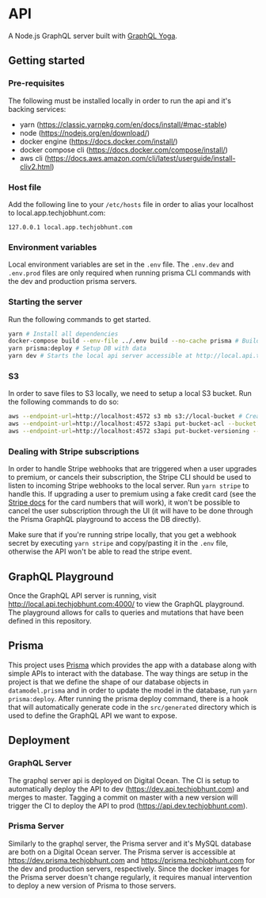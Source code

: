 # API

A Node.js GraphQL server built with [GraphQL Yoga](https://github.com/prisma/graphql-yoga).

## Getting started

### Pre-requisites

The following must be installed locally in order to run the api and it's backing services:

- yarn (https://classic.yarnpkg.com/en/docs/install/#mac-stable)
- node (https://nodejs.org/en/download/)
- docker engine (https://docs.docker.com/install/)
- docker compose cli (https://docs.docker.com/compose/install/)
- aws cli (https://docs.aws.amazon.com/cli/latest/userguide/install-cliv2.html)

### Host file

Add the following line to your `/etc/hosts` file in order to alias your localhost to local.app.techjobhunt.com:

```text
127.0.0.1 local.app.techjobhunt.com
```

### Environment variables

Local environment variables are set in the `.env` file. The `.env.dev` and `.env.prod` files are only required when running prisma CLI commands with the dev and production prisma servers.

### Starting the server

Run the following commands to get started.

```bash
yarn # Install all dependencies
docker-compose build --env-file ../.env build --no-cache prisma # Build prisma docker image
yarn prisma:deploy # Setup DB with data
yarn dev # Starts the local api server accessible at http://local.api.techjobhunt.com:4000
```

### S3

In order to save files to S3 locally, we need to setup a local S3 bucket. Run the following commands to do so:

```bash
aws --endpoint-url=http://localhost:4572 s3 mb s3://local-bucket # Creates the s3 bucket locally
aws --endpoint-url=http://localhost:4572 s3api put-bucket-acl --bucket local-bucket --acl public-read # Allows the read/write access to the bucket
aws --endpoint-url=http://localhost:4572 s3api put-bucket-versioning --bucket local-bucket --versioning-configuration Status=Enabled # Enable file versioning
```

### Dealing with Stripe subscriptions

In order to handle Stripe webhooks that are triggered when a user upgrades to premium, or cancels their subscription, the Stripe CLI should be used to listen to incoming Stripe webhooks to the local server. Run `yarn stripe` to handle this. If upgrading a user to premium using a fake credit card (see the [Stripe docs](https://stripe.com/docs/billing/subscriptions/set-up-subscription#test-integration) for the card numbers that will work), it won't be possible to cancel the user subscription through the UI (it will have to be done through the Prisma GraphQL playground to access the DB directly).

Make sure that if you're running stripe locally, that you get a webhook secret by executing `yarn stripe` and copy/pasting it in the `.env` file, otherwise the API won't be able to read the stripe event.

## GraphQL Playground

Once the GraphQL API server is running, visit http://local.api.techjobhunt.com:4000/ to view the GraphQL playground. The playground allows for calls to queries and mutations that have been defined in this repository.

## Prisma

This project uses [Prisma](https://www.prisma.io/) which provides the app with a database along with simple APIs to interact with the database. The way things are setup in the project is that we define the shape of our database objects in `datamodel.prisma` and in order to update the model in the database, run `yarn prisma:deploy`. After running the prisma deploy command, there is a hook that will automatically generate code in the `src/generated` directory which is used to define the GraphQL API we want to expose.

## Deployment

### GraphQL Server

The graphql server api is deployed on Digital Ocean. The CI is setup to automatically deploy the API to dev (https://dev.api.techjobhunt.com) and merges to master. Tagging a commit on master with a new version will trigger the CI to deploy the API to prod (https://api.dev.techjobhunt.com).

### Prisma Server

Similarly to the graphql server, the Prisma server and it's MySQL database are both on a Digital Ocean server. The Prisma server is accessible at https://dev.prisma.techjobhunt.com and https://prisma.techjobhunt.com for the dev and production servers, respectively. Since the docker images for the Prisma server doesn't change regularly, it requires manual intervention to deploy a new version of Prisma to those servers.
